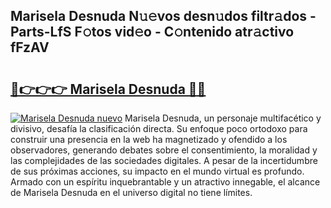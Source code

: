 ## Marisela Desnuda N𝚞𝚎vos desn𝚞dos filtr𝚊dos - Parts-LfS F𝚘tos vid𝚎o - C𝚘ntenido atr𝚊ctivo fFzAV

# <h2><a href="http://mbcvjgm.tromn.icu/?c=Marisela+Desnuda">🔗👉👉👉 Marisela Desnuda 🔗🔗</a></h2>

[![Marisela Desnuda nuevo](https://i.imgur.com/pEAQMta.gif)](http://mbcvjgm.tromn.icu/?c=Marisela+Desnuda)
Marisela Desnuda, un personaje multifacético y divisivo, desafía la clasificación directa. Su enfoque poco ortodoxo para construir una presencia en la web ha magnetizado y ofendido a los observadores, generando debates sobre el consentimiento, la moralidad y las complejidades de las sociedades digitales. A pesar de la incertidumbre de sus próximas acciones, su impacto en el mundo virtual es profundo. Armado con un espíritu inquebrantable y un atractivo innegable, el alcance de Marisela Desnuda en el universo digital no tiene límites.
